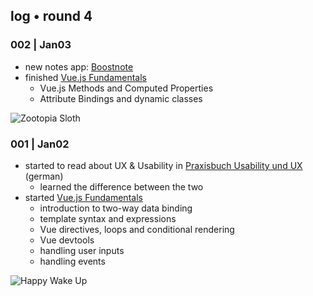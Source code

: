 ## log • round 4

### 002 | Jan03

* new notes app: [Boostnote](https://github.com/BoostIO/Boostnote)
* finished [Vue.js Fundamentals](https://vueschool.io/courses/vuejs-fundamentals)
  * Vue.js Methods and Computed Properties
  * Attribute Bindings and dynamic classes
  
![Zootopia Sloth](https://media1.giphy.com/media/l2JI8IxBaZhxZ7GcU/giphy.gif?cid=3640f6095c2e99336d35324a410164c1)

### 001 | Jan02

* started to read about UX & Usability in [Praxisbuch Usability und UX](https://www.amazon.de/dp/3836244233/ref=asc_df_383624423357825025/?tag=googshopde-21&creative=22398&creativeASIN=3836244233&linkCode=df0&hvadid=310979874424&hvpos=1o1&hvnetw=g&hvrand=18204514039575004821&hvpone=&hvptwo=&hvqmt=&hvdev=c&hvdvcmdl=&hvlocint=&hvlocphy=9043241&hvtargid=pla-446121814524&th=1&psc=1&tag=&ref=&adgrpid=65542816447&hvpone=&hvptwo=&hvadid=310979874424&hvpos=1o1&hvnetw=g&hvrand=18204514039575004821&hvqmt=&hvdev=c&hvdvcmdl=&hvlocint=&hvlocphy=9043241&hvtargid=pla-4461218145249) (german)
  * learned the difference between the two
* started [Vue.js Fundamentals](https://vueschool.io/courses/vuejs-fundamentals)
  * introduction to two-way data binding
  * template syntax and expressions
  * Vue directives, loops and conditional rendering
  * Vue devtools
  * handling user inputs
  * handling events
  
![Happy Wake Up](https://media2.giphy.com/media/l46CBvLI7Q7YthRzG/giphy.gif?cid=3640f6095c2d3a754d376e4b2ef9121a)
